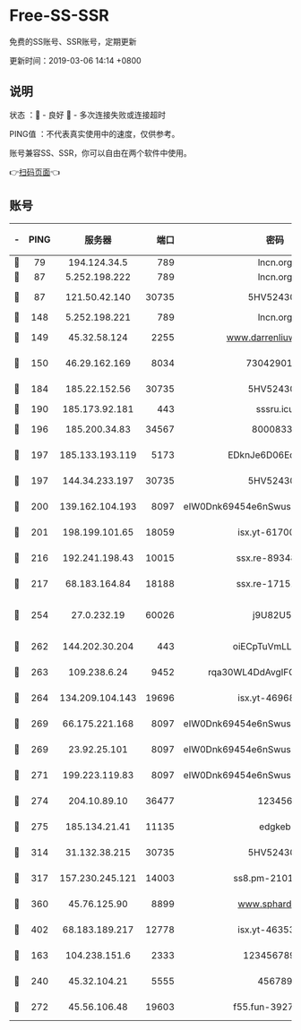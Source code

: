 # Free-SS-SSR

免费的SS账号、SSR账号，定期更新

更新时间：2019-03-06 14:14 +0800

## 说明

状态     ：🙂 - 良好 🙁 - 多次连接失败或连接超时

PING值   ：不代表真实使用中的速度，仅供参考。

账号兼容SS、SSR，你可以自由在两个软件中使用。

👉[扫码页面](https://liesauer.github.io/free-ss-ssr.github.io/)👈

## 账号

|-|PING|服务器|端口|密码|加密方式|区域|
|:----:|:----:|:-----:|-----:|:----:|:----:|:----:|
|🙂|79|194.124.34.5|789|lncn.org|rc4|JP|
|🙂|87|5.252.198.222|789|lncn.org|rc4|JP|
|🙂|87|121.50.42.140|30735|5HV52430C|aes-256-cfb|JP|
|🙂|148|5.252.198.221|789|lncn.org|rc4|JP|
|🙂|149|45.32.58.124|2255|www.darrenliuwei.com|aes-256-cfb|JP|
|🙂|150|46.29.162.169|8034|7304290167|aes-256-cfb|RU|
|🙂|184|185.22.152.56|30735|5HV52430C|aes-256-cfb|RU|
|🙂|190|185.173.92.181|443|sssru.icu|rc4-md5|RU|
|🙂|196|185.200.34.83|34567|80008331|aes-256-cfb|US|
|🙂|197|185.133.193.119|5173|EDknJe6D06EoWDaw|aes-256-cfb|US|
|🙂|197|144.34.233.197|30735|5HV52430C|aes-256-cfb|US|
|🙂|200|139.162.104.193|8097|eIW0Dnk69454e6nSwuspv9DmS201tQ0D|aes-256-cfb|JP|
|🙂|201|198.199.101.65|18059|isx.yt-61700807|aes-256-cfb|US|
|🙂|216|192.241.198.43|10015|ssx.re-89348250|aes-256-cfb|US|
|🙂|217|68.183.164.84|18188|ssx.re-17151822|aes-256-cfb|US|
|🙂|254|27.0.232.19|60026|j9U82U53|xchacha20-ietf-poly1305|HK|
|🙂|262|144.202.30.204|443|oiECpTuVmLLxk4Ts|aes-256-cfb|US|
|🙂|263|109.238.6.24|9452|rqa30WL4DdAvgIFG6Fs3znzTa|aes-256-cfb|FR|
|🙂|264|134.209.104.143|19696|isx.yt-46968452|aes-256-cfb|SG|
|🙂|269|66.175.221.168|8097|eIW0Dnk69454e6nSwuspv9DmS201tQ0D|aes-256-cfb|US|
|🙂|269|23.92.25.101|8097|eIW0Dnk69454e6nSwuspv9DmS201tQ0D|aes-256-cfb|US|
|🙂|271|199.223.119.83|8097|eIW0Dnk69454e6nSwuspv9DmS201tQ0D|aes-256-cfb|US|
|🙂|274|204.10.89.10|36477|123456|aes-256-cfb|US|
|🙂|275|185.134.21.41|11135|edgkeb|aes-256-cfb|GB|
|🙂|314|31.132.38.215|30735|5HV52430C|aes-256-cfb|US|
|🙂|317|157.230.245.121|14003|ss8.pm-21010216|aes-256-cfb|SG|
|🙂|360|45.76.125.90|8899|www.sphard.com|aes-256-cfb|JP|
|🙂|402|68.183.189.217|12778|isx.yt-46353039|aes-256-cfb|SG|
|🙂|163|104.238.151.6|2333|12345678900|aes-256-cfb|JP|
|🙂|240|45.32.104.21|5555|456789|aes-256-cfb|SG|
|🙂|272|45.56.106.48|19603|f55.fun-39271360|aes-256-cfb|US|
